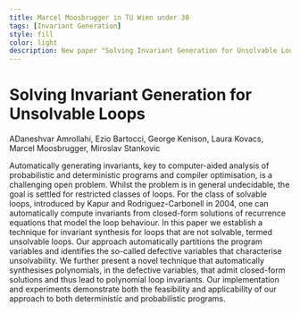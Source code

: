 ```yaml
---
title: Marcel Moosbrugger in TU Wien under 30
tags: [Invariant Generation]  
style: fill
color: light
description: New paper "Solving Invariant Generation for Unsolvable Loops" accepted to be presented at SAS 2022, the 29th Static Analysis Symposium
---
```


# Solving Invariant Generation for Unsolvable Loops
ADaneshvar Amrollahi, Ezio Bartocci, George Kenison, Laura Kovacs, Marcel Moosbrugger, Miroslav Stankovic

Automatically generating invariants, key to computer-aided analysis of probabilistic 
and deterministic programs and compiler optimisation, is a challenging open problem. 
Whilst the problem is in general undecidable, the goal is settled for restricted 
classes of loops. For the class of solvable loops, introduced by Kapur and 
Rodriguez-Carbonell in 2004, one can automatically compute invariants from 
closed-form solutions of recurrence equations that model the loop behaviour. 
In this paper we establish a technique for invariant synthesis for loops that 
are not solvable, termed unsolvable loops. Our approach automatically partitions 
the program variables and identifies the so-called defective variables that 
characterise unsolvability. We further present a novel technique that automatically 
synthesises polynomials, in the defective variables, that admit closed-form solutions 
and thus lead to polynomial loop invariants. Our implementation and experiments 
demonstrate both the feasibility and applicability of our approach to both 
deterministic and probabilistic programs.